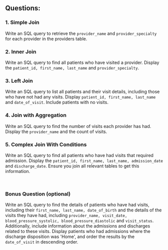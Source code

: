 ## Questions:
### 1. Simple Join
Write an SQL query to retrieve the ```provider_name``` and ```provider_specialty``` for each provider in the providers table. <br/>
 
### 2. Inner Join
Write an SQL query to find all patients who have visited a provider. Display the ```patient_id, first_name, last_name``` and ```provider_specialty```. <br/>
  
### 3. Left Join
Write an SQL query to list all patients and their visit details, including those who have not had any visits. Display ```patient_id, first_name, last_name``` and ```date_of_visit```. Include patients with no visits.<br/>

### 4. Join with Aggregation
Write an SQL query to find the number of visits each provider has had. Display the ```provider_name``` and the count of visits.<br/>

### 5. Complex Join With Conditions
Write an SQL query to find all patients who have had visits that required admission. Display the ```patient_id, first_name, last_name, admission_date``` and ```discharge_date```. Ensure you join all relevant tables to get this information.

<br/>

### Bonus Question (optional)
Write an SQL query to find the details of patients who have had visits, including their ```first_name, last_name, date_of_birth``` and the details of the visits they have had, including ```provider_name, visit_date, blood_pressure_systolic, blood_pressure_diastolic``` and ```visit_status```. Additionally, include information about the admissions and discharges related to these visits. Display patients who had admissions where the discharge disposition was 'Home', and order the results by the ```date_of_visit``` in descending order.

<br/><br/>